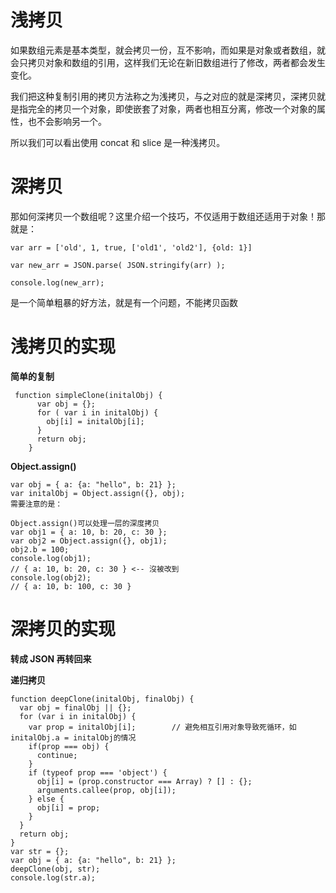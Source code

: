 # 浅拷贝

如果数组元素是基本类型，就会拷贝一份，互不影响，而如果是对象或者数组，就会只拷贝对象和数组的引用，这样我们无论在新旧数组进行了修改，两者都会发生变化。

我们把这种复制引用的拷贝方法称之为浅拷贝，与之对应的就是深拷贝，深拷贝就是指完全的拷贝一个对象，即使嵌套了对象，两者也相互分离，修改一个对象的属性，也不会影响另一个。

所以我们可以看出使用 concat 和 slice 是一种浅拷贝。

# 深拷贝

那如何深拷贝一个数组呢？这里介绍一个技巧，不仅适用于数组还适用于对象！那就是：

```
var arr = ['old', 1, true, ['old1', 'old2'], {old: 1}]

var new_arr = JSON.parse( JSON.stringify(arr) );

console.log(new_arr);
```

是一个简单粗暴的好方法，就是有一个问题，不能拷贝函数

# 浅拷贝的实现

**简单的复制**
```
 function simpleClone(initalObj) {    
      var obj = {};    
      for ( var i in initalObj) {
        obj[i] = initalObj[i];
      }    
      return obj;
    }
```
**Object.assign()**
```
var obj = { a: {a: "hello", b: 21} };
var initalObj = Object.assign({}, obj);
需要注意的是：

Object.assign()可以处理一层的深度拷贝
var obj1 = { a: 10, b: 20, c: 30 };
var obj2 = Object.assign({}, obj1);
obj2.b = 100;
console.log(obj1);
// { a: 10, b: 20, c: 30 } <-- 沒被改到
console.log(obj2);
// { a: 10, b: 100, c: 30 }
```

# 深拷贝的实现

**转成 JSON 再转回来**

**递归拷贝**

```
function deepClone(initalObj, finalObj) {    
  var obj = finalObj || {};    
  for (var i in initalObj) {        
    var prop = initalObj[i];        // 避免相互引用对象导致死循环，如initalObj.a = initalObj的情况
    if(prop === obj) {            
      continue;
    }        
    if (typeof prop === 'object') {
      obj[i] = (prop.constructor === Array) ? [] : {};            
      arguments.callee(prop, obj[i]);
    } else {
      obj[i] = prop;
    }
  }    
  return obj;
}
var str = {};
var obj = { a: {a: "hello", b: 21} };
deepClone(obj, str);
console.log(str.a);
```

